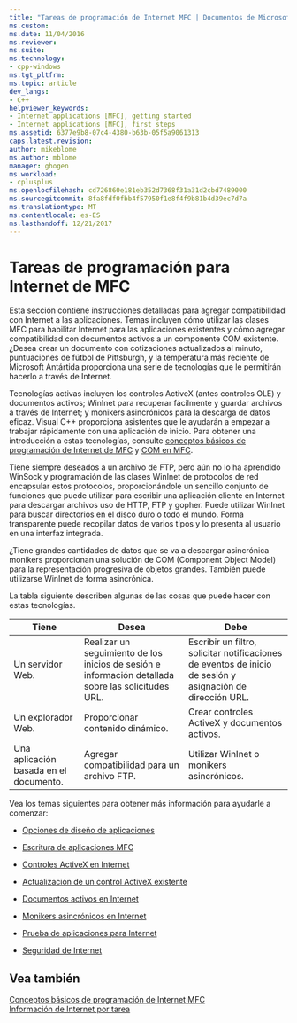 ```yaml
---
title: "Tareas de programación de Internet MFC | Documentos de Microsoft"
ms.custom: 
ms.date: 11/04/2016
ms.reviewer: 
ms.suite: 
ms.technology:
- cpp-windows
ms.tgt_pltfrm: 
ms.topic: article
dev_langs:
- C++
helpviewer_keywords:
- Internet applications [MFC], getting started
- Internet applications [MFC], first steps
ms.assetid: 6377e9b8-07c4-4380-b63b-05f5a9061313
caps.latest.revision: 
author: mikeblome
ms.author: mblome
manager: ghogen
ms.workload:
- cplusplus
ms.openlocfilehash: cd726860e181eb352d7368f31a31d2cbd7489000
ms.sourcegitcommit: 8fa8fdf0fbb4f57950f1e8f4f9b81b4d39ec7d7a
ms.translationtype: MT
ms.contentlocale: es-ES
ms.lasthandoff: 12/21/2017
---
```

# <a name="mfc-internet-programming-tasks"></a>Tareas de programación para Internet de MFC
Esta sección contiene instrucciones detalladas para agregar compatibilidad con Internet a las aplicaciones. Temas incluyen cómo utilizar las clases MFC para habilitar Internet para las aplicaciones existentes y cómo agregar compatibilidad con documentos activos a un componente COM existente. ¿Desea crear un documento con cotizaciones actualizados al minuto, puntuaciones de fútbol de Pittsburgh, y la temperatura más reciente de Microsoft Antártida proporciona una serie de tecnologías que le permitirán hacerlo a través de Internet.  
  
 Tecnologías activas incluyen los controles ActiveX (antes controles OLE) y documentos activos; WinInet para recuperar fácilmente y guardar archivos a través de Internet; y monikers asincrónicos para la descarga de datos eficaz. Visual C++ proporciona asistentes que le ayudarán a empezar a trabajar rápidamente con una aplicación de inicio. Para obtener una introducción a estas tecnologías, consulte [conceptos básicos de programación de Internet de MFC](../mfc/mfc-internet-programming-basics.md) y [COM en MFC](../mfc/mfc-com.md).  
  
 Tiene siempre deseados a un archivo de FTP, pero aún no lo ha aprendido WinSock y programación de las clases WinInet de protocolos de red encapsular estos protocolos, proporcionándole un sencillo conjunto de funciones que puede utilizar para escribir una aplicación cliente en Internet para descargar archivos uso de HTTP, FTP y gopher. Puede utilizar WinInet para buscar directorios en el disco duro o todo el mundo. Forma transparente puede recopilar datos de varios tipos y lo presenta al usuario en una interfaz integrada.  
  
 ¿Tiene grandes cantidades de datos que se va a descargar asincrónica monikers proporcionan una solución de COM (Component Object Model) para la representación progresiva de objetos grandes. También puede utilizarse WinInet de forma asincrónica.  
  
 La tabla siguiente describen algunas de las cosas que puede hacer con estas tecnologías.  
  
|Tiene|Desea|Debe|  
|--------------|-----------------|----------------|  
|Un servidor Web.|Realizar un seguimiento de los inicios de sesión e información detallada sobre las solicitudes URL.|Escribir un filtro, solicitar notificaciones de eventos de inicio de sesión y asignación de dirección URL.|  
|Un explorador Web.|Proporcionar contenido dinámico.|Crear controles ActiveX y documentos activos.|  
|Una aplicación basada en el documento.|Agregar compatibilidad para un archivo FTP.|Utilizar WinInet o monikers asincrónicos.|  
  
 Vea los temas siguientes para obtener más información para ayudarle a comenzar:  
  
-   [Opciones de diseño de aplicaciones](../mfc/application-design-choices.md)  
  
-   [Escritura de aplicaciones MFC](../mfc/writing-mfc-applications.md)  
  
-   [Controles ActiveX en Internet](../mfc/activex-controls-on-the-internet.md)  
  
-   [Actualización de un control ActiveX existente](../mfc/upgrading-an-existing-activex-control.md)  
  
-   [Documentos activos en Internet](../mfc/active-documents-on-the-internet.md)  
  
-   [Monikers asincrónicos en Internet](../mfc/asynchronous-monikers-on-the-internet.md)  
  
-   [Prueba de aplicaciones para Internet](../mfc/testing-internet-applications.md)  
  
-   [Seguridad de Internet](../mfc/internet-security-cpp.md)  
  
## <a name="see-also"></a>Vea también  
 [Conceptos básicos de programación de Internet MFC](../mfc/mfc-internet-programming-basics.md)   
 [Información de Internet por tarea](../mfc/internet-information-by-task.md)

